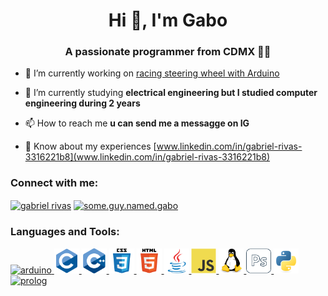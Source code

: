 <h1 align="center">Hi 👋, I'm Gabo</h1>
<h3 align="center">A passionate programmer from CDMX 🤖🤖</h3>

- 🔭 I’m currently working on [racing steering wheel with Arduino](https://www.instagram.com/p/CmIhFOfgAp4/?hl=es-la)

- 🌱 I’m currently studying **electrical engineering but I studied computer engineering during 2 years**

- 📫 How to reach me **u can send me a messagge on IG**

- 📄 Know about my experiences [www.linkedin.com/in/gabriel-rivas-3316221b8](www.linkedin.com/in/gabriel-rivas-3316221b8)

<h3 align="left">Connect with me:</h3>
<p align="left">
<a href="https://linkedin.com/in/gabriel rivas" target="blank"><img align="center" src="https://raw.githubusercontent.com/rahuldkjain/github-profile-readme-generator/master/src/images/icons/Social/linked-in-alt.svg" alt="gabriel rivas" height="30" width="40" /></a>
<a href="https://instagram.com/some.guy.named.gabo" target="blank"><img align="center" src="https://raw.githubusercontent.com/rahuldkjain/github-profile-readme-generator/master/src/images/icons/Social/instagram.svg" alt="some.guy.named.gabo" height="30" width="40" /></a>
</p>

<h3 align="left">Languages and Tools:</h3>
<p align="left"> <a href="https://www.arduino.cc/" target="_blank" rel="noreferrer"> <img src="https://cdn.worldvectorlogo.com/logos/arduino-1.svg" alt="arduino" width="40" height="40"/> </a> <a href="https://www.cprogramming.com/" target="_blank" rel="noreferrer"> <img src="https://raw.githubusercontent.com/devicons/devicon/master/icons/c/c-original.svg" alt="c" width="40" height="40"/> </a> <a href="https://www.w3schools.com/cpp/" target="_blank" rel="noreferrer"> <img src="https://raw.githubusercontent.com/devicons/devicon/master/icons/cplusplus/cplusplus-original.svg" alt="cplusplus" width="40" height="40"/> </a> <a href="https://www.w3schools.com/css/" target="_blank" rel="noreferrer"> <img src="https://raw.githubusercontent.com/devicons/devicon/master/icons/css3/css3-original-wordmark.svg" alt="css3" width="40" height="40"/> </a> <a href="https://www.w3.org/html/" target="_blank" rel="noreferrer"> <img src="https://raw.githubusercontent.com/devicons/devicon/master/icons/html5/html5-original-wordmark.svg" alt="html5" width="40" height="40"/> </a> <a href="https://www.java.com" target="_blank" rel="noreferrer"> <img src="https://raw.githubusercontent.com/devicons/devicon/master/icons/java/java-original.svg" alt="java" width="40" height="40"/> </a> <a href="https://developer.mozilla.org/en-US/docs/Web/JavaScript" target="_blank" rel="noreferrer"> <img src="https://raw.githubusercontent.com/devicons/devicon/master/icons/javascript/javascript-original.svg" alt="javascript" width="40" height="40"/> </a> <a href="https://www.linux.org/" target="_blank" rel="noreferrer"> <img src="https://raw.githubusercontent.com/devicons/devicon/master/icons/linux/linux-original.svg" alt="linux" width="40" height="40"/> </a> <a href="https://www.photoshop.com/en" target="_blank" rel="noreferrer"> <img src="https://raw.githubusercontent.com/devicons/devicon/master/icons/photoshop/photoshop-line.svg" alt="photoshop" width="40" height="40"/> </a> <a href="https://www.python.org" target="_blank" rel="noreferrer"> <img src="https://raw.githubusercontent.com/devicons/devicon/master/icons/python/python-original.svg" alt="python" width="40" height="40"/> </a> 
 <a href="https://www.swi-prolog.org/" target="_blank" rel="noreferrer"> <img src="https://www.google.com.mx/url?sa=i&url=https%3A%2F%2Ficonduck.com%2Ficons%2F101705%2Fprolog&psig=AOvVaw2sLlLKt3aEluTib1i24El3&ust=1704510511793000&source=images&cd=vfe&opi=89978449&ved=0CBIQjRxqFwoTCOCZu7SixYMDFQAAAAAdAAAAABAD" alt="prolog" width="40" height="40"/> </a>
</p>

